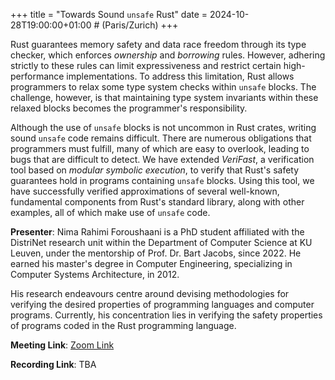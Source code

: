 +++
title = "Towards Sound `unsafe` Rust"
date = 2024-10-28T19:00:00+01:00 # (Paris/Zurich)
+++

Rust guarantees memory safety and data race freedom through its type checker, which enforces *ownership* and *borrowing* rules. However, adhering strictly to these rules can limit expressiveness and restrict certain high-performance implementations. To address this limitation, Rust allows programmers to relax some type system checks within `unsafe` blocks. The challenge, however, is that maintaining type system invariants within these relaxed blocks becomes the programmer's responsibility.

Although the use of `unsafe` blocks is not uncommon in Rust crates, writing sound `unsafe` code remains difficult. There are numerous obligations that programmers must fulfill, many of which are easy to overlook, leading to bugs that are difficult to detect. We have extended *VeriFast*, a verification tool based on *modular symbolic execution*, to verify that Rust's safety guarantees hold in programs containing `unsafe` blocks. Using this tool, we have successfully verified approximations of several well-known, fundamental components from Rust's standard library, along with other examples, all of which make use of `unsafe` code.

**Presenter**: Nima Rahimi Foroushaani is a PhD student affiliated with the DistriNet research unit within the Department of Computer Science at KU Leuven, under the mentorship of Prof. Dr. Bart Jacobs, since 2022.
He earned his master's degree in Computer Engineering, specializing in Computer Systems Architecture, in 2012.

His research endeavours centre around devising methodologies for verifying the desired properties of programming languages and computer programs. Currently, his concentration lies in verifying the safety properties of programs coded in the Rust programming language.

**Meeting Link**: [Zoom Link](https://ethz.zoom.us/j/62101458314)

**Recording Link**: TBA
